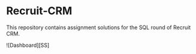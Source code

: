 # Recruit-CRM
This repository contains assignment solutions for the SQL round of Recruit CRM.

![Dashboard][SS]
